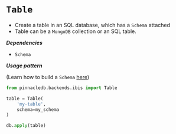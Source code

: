 # `Table`

- Create a table in an SQL database, which has a `Schema` attached
- Table can be a `MongoDB` collection or an SQL table.

***Dependencies***

- `Schema`

***Usage pattern***

(Learn how to build a `Schema` [here](schema))

```python
from pinnacledb.backends.ibis import Table

table = Table(
    'my-table',
    schema=my_schema
)

db.apply(table)
```